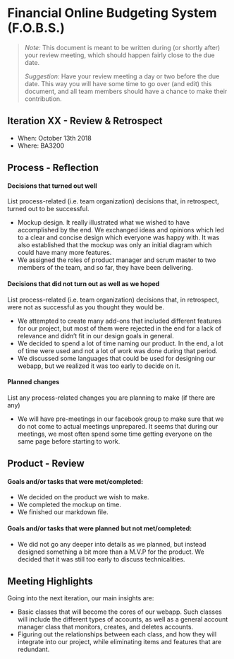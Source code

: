 # Financial Online Budgeting System (F.O.B.S.)

 > _Note:_ This document is meant to be written during (or shortly after) your review meeting, which should happen fairly close to the due date.      
 >      
 > _Suggestion:_ Have your review meeting a day or two before the due date. This way you will have some time to go over (and edit) this document, and all team members should have a chance to make their contribution.


## Iteration XX - Review & Retrospect

* When: October 13th 2018
* Where: BA3200

## Process - Reflection

#### Decisions that turned out well

List process-related (i.e. team organization) decisions that, in retrospect, turned out to be successful.

* Mockup design. It really illustrated what we wished to have accomplished by the end. We exchanged ideas and opinions which led to a clear and concise design which everyone was happy with. It was also established that the mockup was only an initial diagram which could have many more features.
* We assigned the roles of product manager and scrum master to two members of the team, and so far, they have been delivering.

#### Decisions that did not turn out as well as we hoped

List process-related (i.e. team organization) decisions that, in retrospect, were not as successful as you thought they would be.

* We attempted to create many add-ons that included different features for our project, but most of them were rejected in the end for a lack of relevance and didn’t fit in our design goals in general.
* We decided to spend a lot of time naming our product. In the end, a lot of time were used and not a lot of work was done during that period.
* We discussed some languages that could be used for designing our webapp, but we realized it was too early to decide on it.

#### Planned changes

List any process-related changes you are planning to make (if there are any)

* We will have pre-meetings in our facebook group to make sure that we do not come to actual meetings unprepared. It seems that during our meetings, we most often spend some time getting everyone on the same page before starting to work.

## Product - Review

#### Goals and/or tasks that were met/completed:

* We decided on the product we wish to make.
* We completed the mockup on time.
* We finished our markdown file.

#### Goals and/or tasks that were planned but not met/completed:

* We did not go any deeper into details as we planned, but instead designed something a bit more than a M.V.P for the product. We decided that it was still too early to discuss technicalities.

## Meeting Highlights

Going into the next iteration, our main insights are:

* Basic classes that will become the cores of our webapp. Such classes will include the different types of accounts, as well as a general account manager class that monitors, creates, and deletes accounts.
* Figuring out the relationships between each class, and how they will integrate into our project, while eliminating items and features that are redundant.

